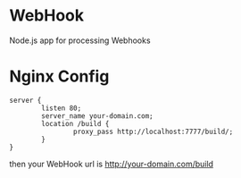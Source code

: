 # WebHook
Node.js app for processing Webhooks
# Nginx Config
```
server {
        listen 80;
        server_name your-domain.com;
        location /build {
                proxy_pass http://localhost:7777/build/;
        }
}
```
then your WebHook url is http://your-domain.com/build
